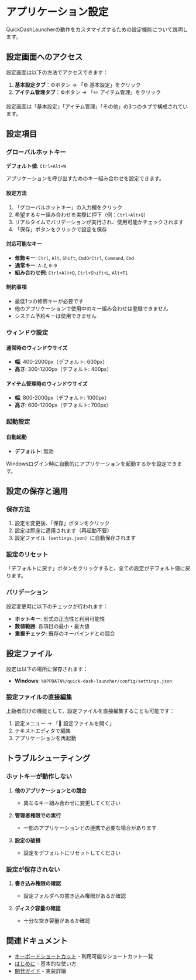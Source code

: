 # アプリケーション設定

QuickDashLauncherの動作をカスタマイズするための設定機能について説明します。

## 設定画面へのアクセス

設定画面は以下の方法でアクセスできます：

1. **基本設定タブ**：⚙ボタン → 「⚙️ 基本設定」をクリック
2. **アイテム管理タブ**：⚙ボタン → 「✏️ アイテム管理」をクリック

設定画面は「基本設定」「アイテム管理」「その他」の3つのタブで構成されています。

## 設定項目

### グローバルホットキー

**デフォルト値**: `Ctrl+Alt+W`

アプリケーションを呼び出すためのキー組み合わせを設定できます。

#### 設定方法

1. 「グローバルホットキー」の入力欄をクリック
2. 希望するキー組み合わせを実際に押下（例：`Ctrl+Alt+Q`）
3. リアルタイムでバリデーションが実行され、使用可能かチェックされます
4. 「保存」ボタンをクリックで設定を保存

#### 対応可能なキー

- **修飾キー**: `Ctrl`, `Alt`, `Shift`, `CmdOrCtrl`, `Command`, `Cmd`
- **通常キー**: `A-Z`, `0-9`
- **組み合わせ例**: `Ctrl+Alt+Q`, `Ctrl+Shift+L`, `Alt+F1`

#### 制約事項

- 最低1つの修飾キーが必要です
- 他のアプリケーションで使用中のキー組み合わせは登録できません
- システム予約キーは使用できません

### ウィンドウ設定

#### 通常時のウィンドウサイズ

- **幅**: 400-2000px（デフォルト: 600px）
- **高さ**: 300-1200px（デフォルト: 400px）

#### アイテム管理時のウィンドウサイズ

- **幅**: 800-2000px（デフォルト: 1000px）
- **高さ**: 600-1200px（デフォルト: 700px）

### 起動設定

#### 自動起動

- **デフォルト**: 無効

Windowsログイン時に自動的にアプリケーションを起動するかを設定できます。

## 設定の保存と適用

### 保存方法

1. 設定を変更後、「保存」ボタンをクリック
2. 設定は即座に適用されます（再起動不要）
3. 設定ファイル（`settings.json`）に自動保存されます

### 設定のリセット

「デフォルトに戻す」ボタンをクリックすると、全ての設定がデフォルト値に戻ります。

### バリデーション

設定変更時に以下のチェックが行われます：

- **ホットキー**: 形式の正当性と利用可能性
- **数値範囲**: 各項目の最小・最大値
- **重複チェック**: 既存のキーバインドとの競合

## 設定ファイル

設定は以下の場所に保存されます：

- **Windows**: `%APPDATA%/quick-dash-launcher/config/settings.json`

### 設定ファイルの直接編集

上級者向けの機能として、設定ファイルを直接編集することも可能です：

1. 設定メニュー → 「📄 設定ファイルを開く」
2. テキストエディタで編集
3. アプリケーションを再起動

## トラブルシューティング

### ホットキーが動作しない

1. **他のアプリケーションとの競合**
   - 異なるキー組み合わせに変更してください
   
2. **管理者権限での実行**
   - 一部のアプリケーションとの連携で必要な場合があります

3. **設定の破損**
   - 設定をデフォルトにリセットしてください

### 設定が保存されない

1. **書き込み権限の確認**
   - 設定フォルダへの書き込み権限があるか確認
   
2. **ディスク容量の確認**
   - 十分な空き容量があるか確認

## 関連ドキュメント

- [キーボードショートカット](../reference/keyboard-shortcuts.md) - 利用可能なショートカット一覧
- [はじめに](../guides/getting-started.md) - 基本的な使い方
- [開発ガイド](../guides/development.md) - 実装詳細